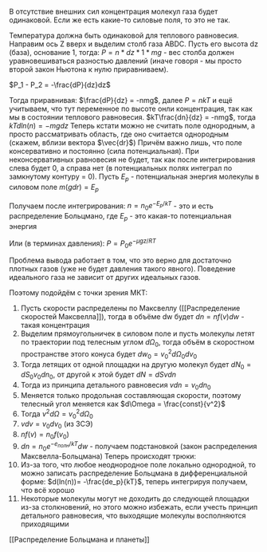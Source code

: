 В отсутствие внешних сил концентрация молекул газа будет одинаковой.
Если же есть какие-то силовые поля, то это не так.

Температура должна быть одинаковой для теплового равновесия. Направим ось Z вверх и выделим столб газа ABDC. Пусть его высота dz (база), основание 1, тогда:
$P = n * dz * 1 * mg$ - вес столба должен уравновешиваться разностью давлений (иначе говоря - мы просто второй закон Ньютона к нулю приравниваем).

$P_1 - P_2 = -\frac{dP}{dz}dz$

Тогда приравнивая: $\frac{dP}{dz} = -nmg$, далее $P = nkT$ и ещё учитываем, что тут переменное по высоте онли концентрация, так как мы в состоянии теплового равновесия.
$kT\frac{dn}{dz} = -nmg$, тогда $kTdln(n) = -mgdz$
Теперь кстати можно не считать поле однородным, а просто рассматривать область, где оно считается однородным (скажем, вблизи вектора $\vec{dr}$)
Причём важно лишь, что поле консервативно и постоянно (сила потенциальная). При неконсервативных равновесия не будет, так как после интегрирования слева будет 0, а справа нет (в потенциальных полях интеграл по замкнутому контуру = 0).
Пусть $E_p$ - потенциальная энергия молекулы в силовом поле $m(gdr) = E_p$

Получаем после интегрирования:
$n = n_0e^{-E_p/kT}$ - это и есть распределение Больцмано, где $E_p$ - это какая-то потенциальная энергия

Или (в терминах давления):
$P = P_0e^{- \mu g z/RT}$

Проблема вывода работает в том, что это верно для достаточно плотных газов (уже не будет давления такого явного).
Поведение идеального газа не зависит от других идеальных газов.

Поэтому подойдём с точки зрения МКТ:
1) Пусть скорости распределены по Максвеллу ([[Распределение скоростей Максвелла]]), тогда в объёме dw будет $dn = nf(v)dw$ - такая концентрация
2) Выделим прямоугольничек в силовом поле и пусть молекулы летят по траектории под телесным углом $d\Omega_0$, тогда объём в скоростном пространстве этого конуса будет $dw_0 = v_0^2d\Omega_0dv_0$
3) Тогда летящих от одной площадки на другую молекул будет $dN_0 = dS_0v_0dn_0$, от другой к этой будет $dN = dSvdn$
4) Тогда из принципа детального равновесия $vdn = v_0dn_0$
5) Меняется только продольная составляющая скорости, поэтому телесный угол меняется как $d\Omega = \frac{const}{v^2}$
6) Тогда $v^2d\Omega = v_0^2d\Omega_0$
7) $vdv = v_0dv_0$ (из ЗСЭ)
8) $nf(v) = n_0f(v_0)$
9) $dn= n_0e^{-e_{полн}/kT}dw$ - получаем подстановкой (закон распределения Максвелла-Больцмана)
Теперь происходят трюки:
1) Из-за того, что любое неоднородное поле локально однородной, то можно записать распределение Больцмана в дифференциальной форме:
$d(ln(n))= -\frac{de_p}{kT}$, теперь интегрируя получаем, что всё хорошо
2) Некоторые молекулы могут не доходить до следующей площадки из-за столкновений, но этого можно избежать, если учесть принцип детального равновесия, что выходящие молекулы восполняются приходящими

[[Распределение Больцмана и планеты]]



 